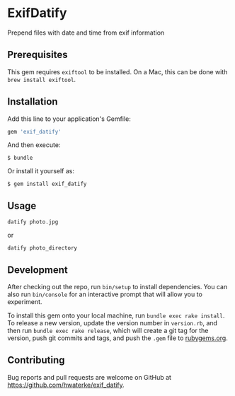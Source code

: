 # ExifDatify

Prepend files with date and time from exif information

## Prerequisites

This gem requires `exiftool` to be installed.
On a Mac, this can be done with `brew install exiftool`.

## Installation

Add this line to your application's Gemfile:

```ruby
gem 'exif_datify'
```

And then execute:

    $ bundle

Or install it yourself as:

    $ gem install exif_datify

## Usage

```
datify photo.jpg
```

or

```
datify photo_directory
```

## Development

After checking out the repo, run `bin/setup` to install dependencies.
You can also run `bin/console` for an interactive prompt that will allow you to experiment.

To install this gem onto your local machine, run `bundle exec rake install`. To release a new version, update the version number in `version.rb`, and then run `bundle exec rake release`, which will create a git tag for the version, push git commits and tags, and push the `.gem` file to [rubygems.org](https://rubygems.org).

## Contributing

Bug reports and pull requests are welcome on GitHub at https://github.com/hwaterke/exif_datify.
